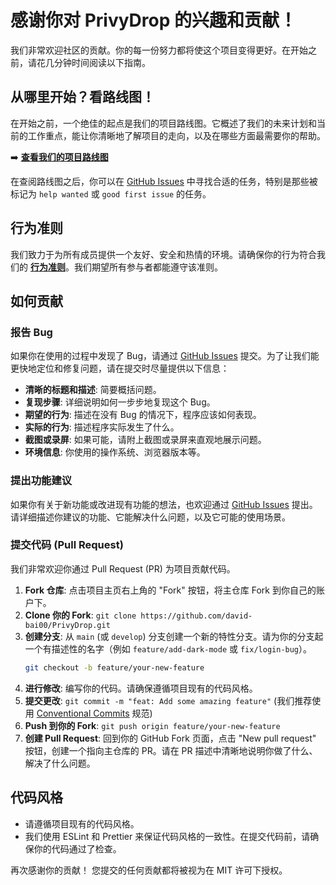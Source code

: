 # 感谢你对 PrivyDrop 的兴趣和贡献！

我们非常欢迎社区的贡献。你的每一份努力都将使这个项目变得更好。在开始之前，请花几分钟时间阅读以下指南。

## 从哪里开始？看路线图！

在开始之前，一个绝佳的起点是我们的项目路线图。它概述了我们的未来计划和当前的工作重点，能让你清晰地了解项目的走向，以及在哪些方面最需要你的帮助。

➡️ **[查看我们的项目路线图](../ROADMAP.zh-CN.md)**

在查阅路线图之后，你可以在 [GitHub Issues](https://github.com/david-bai00/PrivyDrop/issues) 中寻找合适的任务，特别是那些被标记为 `help wanted` 或 `good first issue` 的任务。

## 行为准则

我们致力于为所有成员提供一个友好、安全和热情的环境。请确保你的行为符合我们的 [**行为准则**](./CODE_OF_CONDUCT.zh-CN.md)。我们期望所有参与者都能遵守该准则。

## 如何贡献

### 报告 Bug

如果你在使用的过程中发现了 Bug，请通过 [GitHub Issues](https://github.com/david-bai00/PrivyDrop/issues) 提交。为了让我们能更快地定位和修复问题，请在提交时尽量提供以下信息：

-   **清晰的标题和描述**: 简要概括问题。
-   **复现步骤**: 详细说明如何一步步地复现这个 Bug。
-   **期望的行为**: 描述在没有 Bug 的情况下，程序应该如何表现。
-   **实际的行为**: 描述程序实际发生了什么。
-   **截图或录屏**: 如果可能，请附上截图或录屏来直观地展示问题。
-   **环境信息**: 你使用的操作系统、浏览器版本等。

### 提出功能建议

如果你有关于新功能或改进现有功能的想法，也欢迎通过 [GitHub Issues](https://github.com/david-bai00/PrivyDrop/issues) 提出。请详细描述你建议的功能、它能解决什么问题，以及它可能的使用场景。

### 提交代码 (Pull Request)

我们非常欢迎你通过 Pull Request (PR) 为项目贡献代码。

1.  **Fork 仓库**: 点击项目主页右上角的 "Fork" 按钮，将主仓库 Fork 到你自己的账户下。
2.  **Clone 你的 Fork**: `git clone https://github.com/david-bai00/PrivyDrop.git`
3.  **创建分支**: 从 `main` (或 `develop`) 分支创建一个新的特性分支。请为你的分支起一个有描述性的名字（例如 `feature/add-dark-mode` 或 `fix/login-bug`）。
    ```bash
    git checkout -b feature/your-new-feature
    ```
4.  **进行修改**: 编写你的代码。请确保遵循项目现有的代码风格。
5.  **提交更改**: `git commit -m "feat: Add some amazing feature"` (我们推荐使用 [Conventional Commits](https://www.conventionalcommits.org/) 规范)
6.  **Push 到你的 Fork**: `git push origin feature/your-new-feature`
7.  **创建 Pull Request**: 回到你的 GitHub Fork 页面，点击 "New pull request" 按钮，创建一个指向主仓库的 PR。请在 PR 描述中清晰地说明你做了什么、解决了什么问题。

## 代码风格

-   请遵循项目现有的代码风格。
-   我们使用 ESLint 和 Prettier 来保证代码风格的一致性。在提交代码前，请确保你的代码通过了检查。

再次感谢你的贡献！ 您提交的任何贡献都将被视为在 MIT 许可下授权。